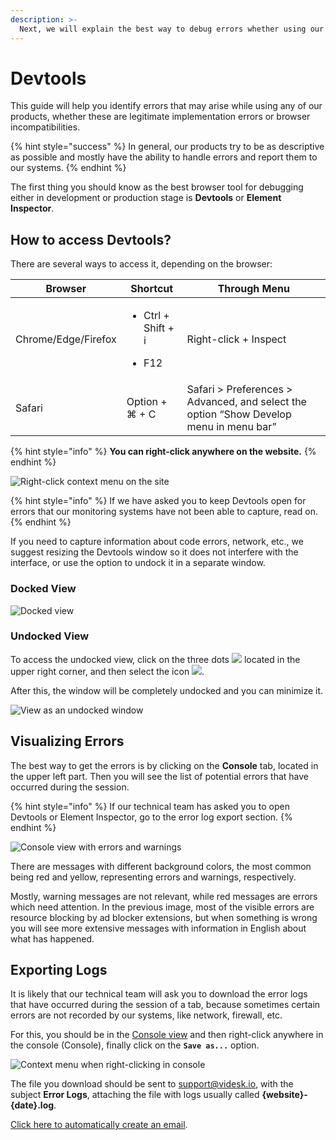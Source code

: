```yaml
---
description: >-
  Next, we will explain the best way to debug errors whether using our SDKs or APIs.
---
```


# Devtools

This guide will help you identify errors that may arise while using any of our products, whether these are legitimate implementation errors or browser incompatibilities.

{% hint style="success" %}
In general, our products try to be as descriptive as possible and mostly have the ability to handle errors and report them to our systems.
{% endhint %}

The first thing you should know as the best browser tool for debugging either in development or production stage is **Devtools** or **Element Inspector**.



## How to access Devtools?

There are several ways to access it, depending on the browser:

| Browser            | Shortcut                                              | Through Menu                                                                                            |
| ------------------ | ----------------------------------------------------- | ------------------------------------------------------------------------------------------------------- |
| Chrome/Edge/Firefox| <ul><li>Ctrl + Shift + i</li></ul><ul><li>F12</li></ul>| Right-click + Inspect                                                                                   |
| Safari             | Option + ⌘ + C                                        | Safari > Preferences > Advanced, and select the option “Show Develop menu in menu bar”                  |

{% hint style="info" %}
**You can right-click anywhere on the website.**
{% endhint %}

![Right-click context menu on the site](<../.gitbook/assets/image (66).png>)

{% hint style="info" %}
If we have asked you to keep Devtools open for errors that our monitoring systems have not been able to capture, read on.
{% endhint %}

If you need to capture information about code errors, network, etc., we suggest resizing the Devtools window so it does not interfere with the interface, or use the option to undock it in a separate window.

### Docked View

![Docked view](<../.gitbook/assets/image (27).png>)

### Undocked View

To access the undocked view, click on the three dots ![](<../.gitbook/assets/image (53).png>) located in the upper right corner, and then select the icon ![](<../.gitbook/assets/image (58).png>).

After this, the window will be completely undocked and you can minimize it.

![View as an undocked window](<../.gitbook/assets/image (57) (1).png>)

## Visualizing Errors

The best way to get the errors is by clicking on the **Console** tab, located in the upper left part. Then you will see the list of potential errors that have occurred during the session.

{% hint style="info" %}
If our technical team has asked you to open Devtools or Element Inspector, go to the error log export section.
{% endhint %}

![Console view with errors and warnings](<../.gitbook/assets/image (54).png>)

There are messages with different background colors, the most common being red and yellow, representing errors and warnings, respectively.

Mostly, warning messages are not relevant, while red messages are errors which need attention. In the previous image, most of the visible errors are resource blocking by ad blocker extensions, but when something is wrong you will see more extensive messages with information in English about what has happened.

## Exporting Logs

It is likely that our technical team will ask you to download the error logs that have occurred during the session of a tab, because sometimes certain errors are not recorded by our systems, like network, firewall, etc.

For this, you should be in the [Console view](devtools.md#visualizing-errors) and then right-click anywhere in the console (Console), finally click on the **`Save as...`** option.

![Context menu when right-clicking in console](<../.gitbook/assets/image (67).png>)

The file you download should be sent to [support@videsk.io](mailto:support@videsk.io), with the subject **Error Logs**, attaching the file with logs usually called **{website}-{date}.log**.

[Click here to automatically create an email](mailto:support@videsk.io?subject=Error%20Logs\&body=Company:%20XXXXX,%20User:%20XXXX).
